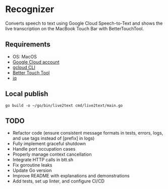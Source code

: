 # Recognizer

Converts speech to text using Google Cloud Speech-to-Text and shows the live transcription on the MacBook Touch Bar with BetterTouchTool.

## Requirements

- OS: MacOS
- [Google Cloud account](https://cloud.google.com/)
- [gcloud CLI](https://cloud.google.com/sdk/docs/install)
- [Better Touch Tool](https://folivora.ai/)
- [jq](https://github.com/jqlang/jq)

## Local publish

```shell
go build -o ~/go/bin/live2text cmd/live2text/main.go
```

## TODO

- Refactor code (ensure consistent message formats in tests, errors, logs, and use tags instead of \[prefix\] in logs)
- Fully implement graceful shutdown
- Handle port occupation cases
- Properly manage context cancellation
- Integrate HTTP calls in btt.sh
- Fix goroutine leaks
- Update Go version
- Improve README with explanations and demonstrations
- Add tests, set up linter, and configure CI/CD

